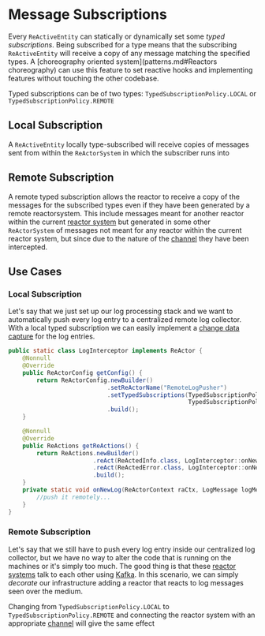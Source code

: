 # Message Subscriptions

Every `ReActiveEntity` can statically or dynamically set some *typed subscriptions*.
Being subscribed for a type means that the subscribing `ReActiveEntity` will receive a copy of any message matching
the specified types. A [choreography oriented system](patterns.md#Reactors choreography) can use this feature to set
reactive hooks and implementing features without touching the other codebase.

Typed subscriptions can be of two types: `TypedSubscriptionPolicy.LOCAL` or `TypedSubscriptionPolicy.REMOTE`

## Local Subscription

A `ReActiveEntity` locally type-subscribed will receive copies of messages sent from within the `ReActorSystem` in 
which the subscriber runs into

## Remote Subscription

A remote typed subscription allows the reactor to receive a copy of the messages for the subscribed types even if they
have been generated by a remote reactorsystem. This include messages meant for another reactor within the current
[reactor system](reactor_system.md) but generated in some other `ReActorSystem` of messages not meant for any reactor
within the current reactor system, but since due to the nature of the [channel](channel_drivers) they have been intercepted.

## Use Cases

### Local Subscription

Let's say that we just set up our log processing stack and we want to automatically push every log entry to a centralized
remote log collector. With a local typed subscription we can easily implement a [change data capture](patterns.md) for
the log entries. 

```java
public static class LogInterceptor implements ReActor {
    @Nonnull
    @Override
    public ReActorConfig getConfig() {
        return ReActorConfig.newBuilder()
                            .setReActorName("RemoteLogPusher")
                            .setTypedSubscriptions(TypedSubscriptionPolicy.LOCAL.forType(ReActedInfo.class),
                                                   TypedSubscriptionPolicy.LOCAL.forType(ReActedError.class))
                            .build();
    }

    @Nonnull
    @Override
    public ReActions getReActions() {
        return ReActions.newBuilder()
                        .reAct(ReActedInfo.class, LogInterceptor::onNewLog)
                        .reAct(ReActedError.class, LogInterceptor::onNewLog)
                        .build();
    }
    private static void onNewLog(ReActorContext raCtx, LogMessage logMessage) {
        //push it remotely...
    }
}
```

### Remote Subscription

Let's say that we still have to push every log entry inside our centralized log collector, but we have no way to
alter the code that is running on the machines or it's simply too much. The good thing is that these [reactor systems](reactor_system.md)
talk to each other using [Kafka](channel_drivers/kafka/kafka_main.md). 
In this scenario, we can simply *decorate* our infrastructure adding a reactor that reacts to log messages seen over
the medium.

Changing from `TypedSubscriptionPolicy.LOCAL` to `TypedSubscriptionPolicy.REMOTE` and connecting the reactor system
with an appropriate [channel](channel_drivers/README.md) will give the same effect